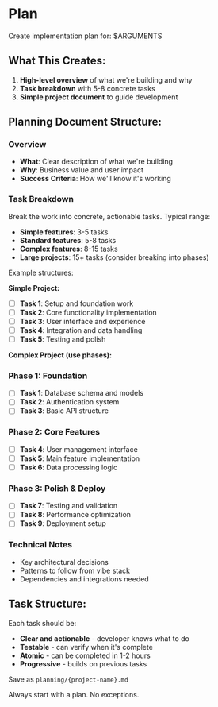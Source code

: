 # Plan

Create implementation plan for: $ARGUMENTS

## What This Creates:
1. **High-level overview** of what we're building and why
2. **Task breakdown** with 5-8 concrete tasks
3. **Simple project document** to guide development

## Planning Document Structure:

### Overview
- **What**: Clear description of what we're building
- **Why**: Business value and user impact
- **Success Criteria**: How we'll know it's working

### Task Breakdown
Break the work into concrete, actionable tasks. Typical range:
- **Simple features**: 3-5 tasks
- **Standard features**: 5-8 tasks  
- **Complex features**: 8-15 tasks
- **Large projects**: 15+ tasks (consider breaking into phases)

Example structures:

**Simple Project:**
- [ ] **Task 1**: Setup and foundation work
- [ ] **Task 2**: Core functionality implementation  
- [ ] **Task 3**: User interface and experience
- [ ] **Task 4**: Integration and data handling
- [ ] **Task 5**: Testing and polish

**Complex Project (use phases):**
### Phase 1: Foundation
- [ ] **Task 1**: Database schema and models
- [ ] **Task 2**: Authentication system
- [ ] **Task 3**: Basic API structure

### Phase 2: Core Features  
- [ ] **Task 4**: User management interface
- [ ] **Task 5**: Main feature implementation
- [ ] **Task 6**: Data processing logic

### Phase 3: Polish & Deploy
- [ ] **Task 7**: Testing and validation
- [ ] **Task 8**: Performance optimization
- [ ] **Task 9**: Deployment setup

### Technical Notes
- Key architectural decisions
- Patterns to follow from vibe stack
- Dependencies and integrations needed

## Task Structure:
Each task should be:
- **Clear and actionable** - developer knows what to do
- **Testable** - can verify when it's complete
- **Atomic** - can be completed in 1-2 hours
- **Progressive** - builds on previous tasks

Save as `planning/{project-name}.md`

Always start with a plan. No exceptions.